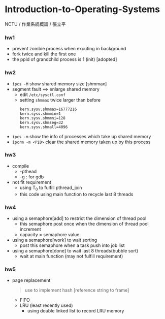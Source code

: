 # Introduction-to-Operating-Systems
NCTU / 作業系統概論 / 張立平

### hw1
* prevent zombie process when excuting in background
* fork twice and kill the first one 
* the ppid of grandchild process is 1 (init) [adopted]

### hw2
* `ipcs -M` show shared memory size [shmmax] <byte>
* segment fault ==> enlarge shared memory
  * edit `/etc/sysctl.conf`
  * setting `shmmax` twice larger than before
    ```
    kern.sysv.shmmax=16777216
    kern.sysv.shmmin=1
    kern.sysv.shmmni=128
    kern.sysv.shmseg=32
    kern.sysv.shmall=4096
    ```
* `ipcs -m` show the info of processes which take up shared memory
* `ipcrm -m <PID>` clear the shared memory taken up by this process

### hw3
* compile
  * -pthead
  * -g : for gdb <multi-thread programming is difficult to debug>
* not fit requirement
  * using T<sub>0</sub> to fulfill pthread_join
  * this code using main function to recycle last 8 threads

### hw4
* using a semaphore[add] to restrict the dimension of thread pool
  * this semaphore post once when the dimension of thread pool increment
  * capacity = semaphore value
* using a semaphore[work] to wait sorting
  * post this semaphore when a task push into job list
* using a semaphore[done] to wait last 8 threads(bubble sort)
  * wait at main function (may not fulfill requirement)
  
### hw5
* page replacement
  > use <map> to implement hash [reference string to frame]
  * FIFO
  * LRU (least recently used)
    * using double linked list to record LRU memory
